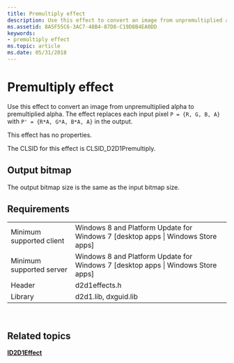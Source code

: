 ```yaml
---
title: Premultiply effect
description: Use this effect to convert an image from unpremultiplied alpha to premultiplied alpha.
ms.assetid: 8A5F55C6-3AC7-48B4-87D8-C19D8B4EA0DD
keywords:
- premultiply effect
ms.topic: article
ms.date: 05/31/2018
---
```


# Premultiply effect

Use this effect to convert an image from unpremultiplied alpha to premultiplied alpha. The effect replaces each input pixel `P = {R, G, B, A}` with `P' = {R*A, G*A, B*A, A}` in the output.

This effect has no properties.

The CLSID for this effect is CLSID\_D2D1Premultiply.

## Output bitmap

The output bitmap size is the same as the input bitmap size.

## Requirements



|                          |                                                                                    |
|--------------------------|------------------------------------------------------------------------------------|
| Minimum supported client | Windows 8 and Platform Update for Windows 7 \[desktop apps \| Windows Store apps\] |
| Minimum supported server | Windows 8 and Platform Update for Windows 7 \[desktop apps \| Windows Store apps\] |
| Header                   | d2d1effects.h                                                                      |
| Library                  | d2d1.lib, dxguid.lib                                                               |



 

## Related topics

<dl> <dt>

[**ID2D1Effect**](/windows/win32/api/d2d1_1/nn-d2d1_1-id2d1effect)
</dt> </dl>

 

 